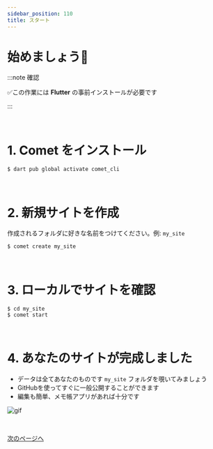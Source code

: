 ```yaml
---
sidebar_position: 110
title: スタート
---
```


# 始めましょう💫

:::note 確認

✅この作業には **Flutter** の事前インストールが必要です

:::

<br />

# 1. Comet をインストール

```
$ dart pub global activate comet_cli
```

<br />

# 2. 新規サイトを作成

作成されるフォルダに好きな名前をつけてください。例: `my_site`

```
$ comet create my_site
```

<br />

# 3. ローカルでサイトを確認

```
$ cd my_site
$ comet start
```

<br />

# 4. あなたのサイトが完成しました

- データは全てあなたのものです `my_site` フォルダを覗いてみましょう
- GitHubを使ってすぐに一般公開することができます
- 編集も簡単、メモ帳アプリがあれば十分です

![gif](/dev/v0_3-jp.gif)

<br />

<a href="/docs-jp/deploy" class='linkbutton'>次のページへ</a>
